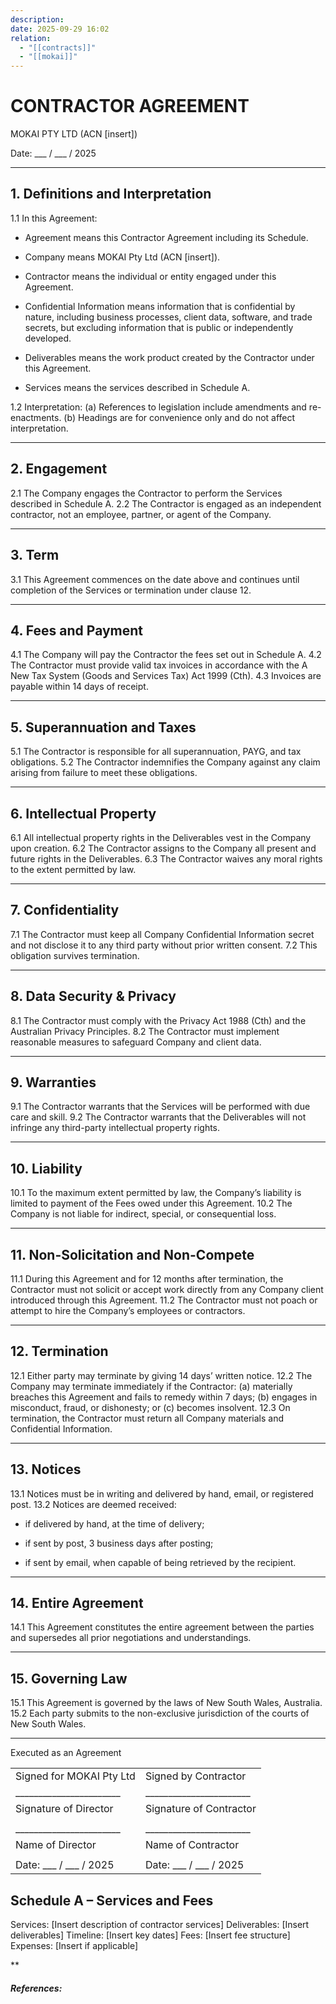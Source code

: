```yaml
---
description:
date: 2025-09-29 16:02
relation:
  - "[[contracts]]"
  - "[[mokai]]"
---
```


# CONTRACTOR AGREEMENT

MOKAI PTY LTD (ACN [insert])

Date: ___ / ___ / 2025

---

## 1. Definitions and Interpretation

1.1 In this Agreement:

- Agreement means this Contractor Agreement including its Schedule.


- Company means MOKAI Pty Ltd (ACN [insert]).


- Contractor means the individual or entity engaged under this Agreement.


- Confidential Information means information that is confidential by nature, including business processes, client data, software, and trade secrets, but excluding information that is public or independently developed.


- Deliverables means the work product created by the Contractor under this Agreement.


- Services means the services described in Schedule A.



1.2 Interpretation:
(a) References to legislation include amendments and re-enactments.
(b) Headings are for convenience only and do not affect interpretation.

---

## 2. Engagement

2.1 The Company engages the Contractor to perform the Services described in Schedule A.
2.2 The Contractor is engaged as an independent contractor, not an employee, partner, or agent of the Company.

---

## 3. Term

3.1 This Agreement commences on the date above and continues until completion of the Services or termination under clause 12.

---

## 4. Fees and Payment

4.1 The Company will pay the Contractor the fees set out in Schedule A.
4.2 The Contractor must provide valid tax invoices in accordance with the A New Tax System (Goods and Services Tax) Act 1999 (Cth).
4.3 Invoices are payable within 14 days of receipt.

---

## 5. Superannuation and Taxes

5.1 The Contractor is responsible for all superannuation, PAYG, and tax obligations.
5.2 The Contractor indemnifies the Company against any claim arising from failure to meet these obligations.

---

## 6. Intellectual Property

6.1 All intellectual property rights in the Deliverables vest in the Company upon creation.
6.2 The Contractor assigns to the Company all present and future rights in the Deliverables.
6.3 The Contractor waives any moral rights to the extent permitted by law.

---

## 7. Confidentiality

7.1 The Contractor must keep all Company Confidential Information secret and not disclose it to any third party without prior written consent.
7.2 This obligation survives termination.

---

## 8. Data Security & Privacy

8.1 The Contractor must comply with the Privacy Act 1988 (Cth) and the Australian Privacy Principles.
8.2 The Contractor must implement reasonable measures to safeguard Company and client data.

---

## 9. Warranties

9.1 The Contractor warrants that the Services will be performed with due care and skill.
9.2 The Contractor warrants that the Deliverables will not infringe any third-party intellectual property rights.

---

## 10. Liability

10.1 To the maximum extent permitted by law, the Company’s liability is limited to payment of the Fees owed under this Agreement.
10.2 The Company is not liable for indirect, special, or consequential loss.

---

## 11. Non-Solicitation and Non-Compete

11.1 During this Agreement and for 12 months after termination, the Contractor must not solicit or accept work directly from any Company client introduced through this Agreement.
11.2 The Contractor must not poach or attempt to hire the Company’s employees or contractors.

---

## 12. Termination

12.1 Either party may terminate by giving 14 days’ written notice.
12.2 The Company may terminate immediately if the Contractor:
(a) materially breaches this Agreement and fails to remedy within 7 days;
(b) engages in misconduct, fraud, or dishonesty; or
(c) becomes insolvent.
12.3 On termination, the Contractor must return all Company materials and Confidential Information.

---

## 13. Notices

13.1 Notices must be in writing and delivered by hand, email, or registered post.
13.2 Notices are deemed received:

- if delivered by hand, at the time of delivery;


- if sent by post, 3 business days after posting;


- if sent by email, when capable of being retrieved by the recipient.



---

## 14. Entire Agreement

14.1 This Agreement constitutes the entire agreement between the parties and supersedes all prior negotiations and understandings.

---

## 15. Governing Law

15.1 This Agreement is governed by the laws of New South Wales, Australia.
15.2 Each party submits to the non-exclusive jurisdiction of the courts of New South Wales.

---

Executed as an Agreement

|   |   |
|---|---|
|Signed for MOKAI Pty Ltd|Signed by Contractor|
|_______________________|_______________________|
|Signature of Director|Signature of Contractor|
|||
|_______________________|_______________________|
|Name of Director|Name of Contractor|
|||
|Date: ___ / ___ / 2025|Date: ___ / ___ / 2025|



## Schedule A – Services and Fees

Services: [Insert description of contractor services]
Deliverables: [Insert deliverables]
Timeline: [Insert key dates]
Fees: [Insert fee structure]
Expenses: [Insert if applicable]


**









##### References:
